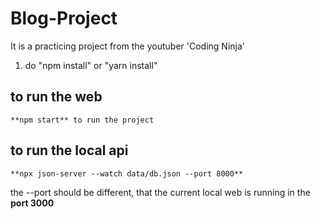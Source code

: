 # Blog-Project
It is a practicing project from the youtuber 'Coding Ninja'

1. do "npm install" or "yarn install"

## to run the web
``` **npm start** to run the project ```

## to run the local api
``` **npx json-server --watch data/db.json --port 8000** ```

the --port should be different, that the current local web is running in the **port 3000**
